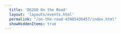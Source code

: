 ```yaml
---
  title: 'DG2GO On the Road'
  layout: 'layouts/events.html'
  permalink: "/on-the-road-43985436457/index.html"
  showHiddenItems: true
---
```

